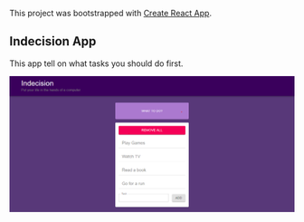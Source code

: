 This project was bootstrapped with [Create React App](https://github.com/facebook/create-react-app).

## Indecision App

This app tell on what tasks you should do first.

![](screenshot.png)
